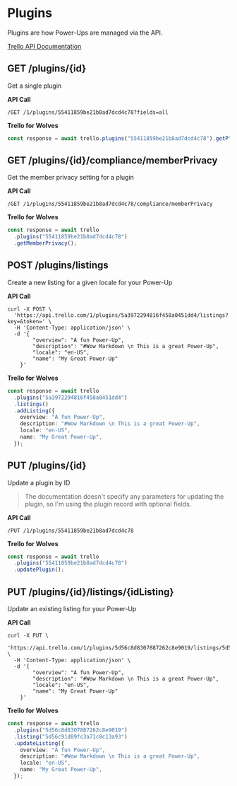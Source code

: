 # Plugins

Plugins are how Power-Ups are managed via the API.

[Trello API Documentation](https://developers.trello.com/reference#plugins)

## GET /plugins/{id}

Get a single plugin

**API Call**

```
/GET /1/plugins/55411859be21b8ad7dcd4c78?fields=all
```

**Trello for Wolves**

```typescript
const response = await trello.plugins("55411859be21b8ad7dcd4c78").getPlugin();
```

## GET /plugins/{id}/compliance/memberPrivacy

Get the member privacy setting for a plugin

**API Call**

```
/GET /1/plugins/55411859be21b8ad7dcd4c78/compliance/memberPrivacy
```

**Trello for Wolves**

```typescript
const response = await trello
  .plugins("55411859be21b8ad7dcd4c78")
  .getMemberPrivacy();
```

## POST /plugins/listings

Create a new listing for a given locale for your Power-Up

**API Call**

```
curl -X POST \
  'https://api.trello.com/1/plugins/5a3972294816f458a0451dd4/listings?key=&token=' \
  -H 'Content-Type: application/json' \
  -d '{
		"overview": "A fun Power-Up",
		"description": "#Wow Markdown \n This is a great Power-Up",
		"locale": "en-US",
		"name": "My Great Power-Up"
	}'
```

**Trello for Wolves**

```typescript
const response = await trello
  .plugins("5a3972294816f458a0451dd4")
  .listings()
  .addListing({
    overview: "A fun Power-Up",
    description: "#Wow Markdown \n This is a great Power-Up",
    locale: "en-US",
    name: "My Great Power-Up",
  });
```

## PUT /plugins/{id}

Update a plugin by ID

> The documentation doesn't specify any parameters for updating the plugin,
> so I'm using the plugin record with optional fields.

**API Call**

```
/PUT /1/plugins/55411859be21b8ad7dcd4c78
```

**Trello for Wolves**

```typescript
const response = await trello
  .plugins("55411859be21b8ad7dcd4c78")
  .updatePlugin();
```

## PUT /plugins/{id}/listings/{idListing}

Update an existing listing for your Power-Up

**API Call**

```
curl -X PUT \
  'https://api.trello.com/1/plugins/5d56c8d8307887262c8e9019/listings/5d56c91d89fc3a71c8c13a93' \
  -H 'Content-Type: application/json' \
  -d '{
		"overview": "A fun Power-Up",
		"description": "#Wow Markdown \n This is a great Power-Up",
		"locale": "en-US",
		"name": "My Great Power-Up"
	}'
```

**Trello for Wolves**

```typescript
const response = await trello
  .plugins("5d56c8d8307887262c8e9019")
  .listing("5d56c91d89fc3a71c8c13a93")
  .updateListing({
    overview: "A fun Power-Up",
    description: "#Wow Markdown \n This is a great Power-Up",
    locale: "en-US",
    name: "My Great Power-Up",
  });
```
